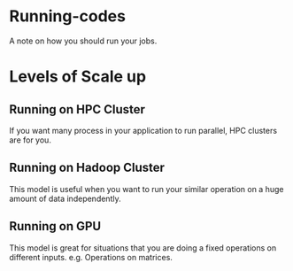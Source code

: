 # Running-codes
A note on how you should run your jobs. 

# Levels of Scale up

## Running on HPC Cluster
If you want many process in your application to run parallel, HPC clusters are for you. 

## Running on Hadoop Cluster
This model is useful when you want to run your similar operation on a huge amount of data independently. 

## Running on GPU 
This model is great for situations that you are doing a fixed operations on different inputs. e.g. Operations on matrices.



